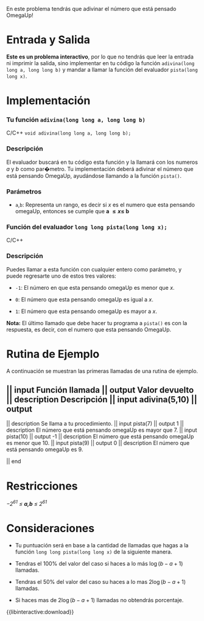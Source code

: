 En este problema tendrás que adivinar el número que está pensado OmegaUp!

# Entrada y Salida

**Este es un problema interactivo**, por lo que no tendrás que leer la entrada ni imprimir la salida, sino implementar en tu código la función `adivina(long long a, long long b)` y mandar a llamar la función del evaluador `pista(long long x)`.

# Implementación

### Tu función `adivina(long long a, long long b)`

C/C++ `void adivina(long long a, long long b);`

### Descripción

El evaluador buscará en tu código esta función y la llamará con los numeros $a$ y $b$ como par�metro. Tu implementación deberá adivinar el número que está pensando OmegaUp, ayudándose llamando a la función `pista()`.

### Parámetros

* `a`,`b`: Representa un rango, es decir si $x$ es el numero que esta pensando omegaUp, entonces se cumple que **a $\leq x \leq$ b** 

### Función del evaluador `long long pista(long long x);`


C/C++ 
### Descripción

Puedes llamar a esta función con cualquier entero como parámetro, y puede regresarte uno de estos tres valores:

* `-1`: El número en que esta pensando omegaUp es menor que $x$.

* `0`: El número que esta pensando omegaUp es igual a $x$.

* `1`: El número que esta pensando omegaUp es mayor a $x$.  

**Nota:** El último llamado que debe hacer tu programa a `pista()` es con la respuesta, es decir, con el numero que esta pensando OmegaUp.

# Rutina de Ejemplo

A continuación se muestran las primeras llamadas de una rutina de ejemplo.

|| input
Función llamada
|| output
Valor devuelto
|| description
Descripción
|| input
adivina(5,10)
|| output
-
|| description
Se llama a tu procedimiento.
|| input
pista(7)
|| output
1
|| description
El número que está pensando omegaUp es mayor que 7.
|| input
pista(10)
|| output
-1
|| description
El número que está pensando omegaUp es menor que 10.
|| input
pista(9)
|| output
0
|| description
El número que está pensando omegaUp es 9.

|| end

# Restricciones

*$-2^{61}$ $\leq$ **a,b** $\leq$ $2^{61}$*

# Consideraciones

* Tu puntuación será en base a la cantidad de llamadas que hagas a la función `long long pista(long long x)` de la siguiente manera.

* Tendras el 100% del valor del caso si haces a lo más $\log (b-a+1)$ llamadas.
* Tendras el 50% del valor del caso su haces a lo mas $2\log (b-a+1)$ llamadas.
* Si haces mas de $2\log (b-a+1)$ llamadas no obtendrás porcentaje.

{{libinteractive:download}}
